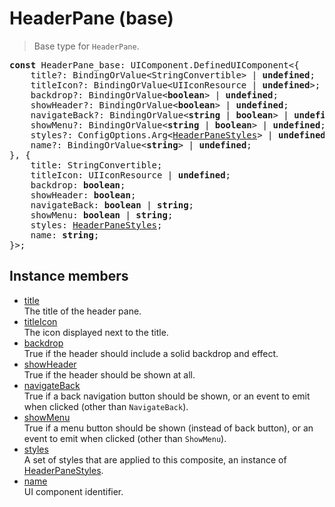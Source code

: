 # HeaderPane (base)

> Base type for `HeaderPane`.

<pre class="docgen_signature"><b>const</b> HeaderPane_base: UIComponent.DefinedUIComponent&lt;{<br>    title?: BindingOrValue&lt;StringConvertible&gt; | <b>undefined</b>;<br>    titleIcon?: BindingOrValue&lt;UIIconResource | <b>undefined</b>&gt;;<br>    backdrop?: BindingOrValue&lt;<b>boolean</b>&gt; | <b>undefined</b>;<br>    showHeader?: BindingOrValue&lt;<b>boolean</b>&gt; | <b>undefined</b>;<br>    navigateBack?: BindingOrValue&lt;<b>string</b> | <b>boolean</b>&gt; | <b>undefined</b>;<br>    showMenu?: BindingOrValue&lt;<b>string</b> | <b>boolean</b>&gt; | <b>undefined</b>;<br>    styles?: ConfigOptions.Arg&lt;<a href="HeaderPaneStyles.md">HeaderPaneStyles</a>&gt; | <b>undefined</b>;<br>    name?: BindingOrValue&lt;<b>string</b>&gt; | <b>undefined</b>;<br>}, {<br>    title: StringConvertible;<br>    titleIcon: UIIconResource | <b>undefined</b>;<br>    backdrop: <b>boolean</b>;<br>    showHeader: <b>boolean</b>;<br>    navigateBack: <b>boolean</b> | <b>string</b>;<br>    showMenu: <b>boolean</b> | <b>string</b>;<br>    styles: <a href="HeaderPaneStyles.md">HeaderPaneStyles</a>;<br>    name: <b>string</b>;<br>}&gt;;</pre>

## Instance members

- [<!--{ref:property}-->title](HeaderPane_base_title.md) \
    The title of the header pane.
- [<!--{ref:property}-->titleIcon](HeaderPane_base_titleIcon.md) \
    The icon displayed next to the title.
- [<!--{ref:property}-->backdrop](HeaderPane_base_backdrop.md) \
    True if the header should include a solid backdrop and effect.
- [<!--{ref:property}-->showHeader](HeaderPane_base_showHeader.md) \
    True if the header should be shown at all.
- [<!--{ref:property}-->navigateBack](HeaderPane_base_navigateBack.md) \
    True if a back navigation button should be shown, or an event to emit when clicked (other than `NavigateBack`).
- [<!--{ref:property}-->showMenu](HeaderPane_base_showMenu.md) \
    True if a menu button should be shown (instead of back button), or an event to emit when clicked (other than `ShowMenu`).
- [<!--{ref:property}-->styles](HeaderPane_base_styles.md) \
    A set of styles that are applied to this composite, an instance of [HeaderPaneStyles](HeaderPaneStyles.md).
- [<!--{ref:property}-->name](HeaderPane_base_name.md) \
    UI component identifier.